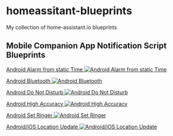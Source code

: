 # homeassitant-blueprints
My collection of home-assistant.io blueprints

## Mobile Companion App Notification Script Blueprints
[Android Alarm from static Time ![Android Alarm from static Time](https://my.home-assistant.io/badges/blueprint_import.svg)](https://my.home-assistant.io/redirect/blueprint_import/?blueprint_url=https%3A%2F%2Fgithub.com%2Fstboch%2Fhomeassitant-blueprints%2Fblob%2Fmain%2Fmobile_app_android_alarm.yaml)

[Android Bluetooth ![Android Bluetooth](https://my.home-assistant.io/badges/blueprint_import.svg)](https://my.home-assistant.io/redirect/blueprint_import/?blueprint_url=https%3A%2F%2Fgithub.com%2Fstboch%2Fhomeassitant-blueprints%2Fblob%2Fmain%2Fmobile_app_android_bluetooth.yaml)

[Android Do Not Disturb ![Android Do Not Disturb](https://my.home-assistant.io/badges/blueprint_import.svg)](https://my.home-assistant.io/redirect/blueprint_import/?blueprint_url=https%3A%2F%2Fgithub.com%2Fstboch%2Fhomeassitant-blueprints%2Fblob%2Fmain%2Fmobile_app_android_dnd.yaml)

[Android High Accuracy ![Android High Accuracy](https://my.home-assistant.io/badges/blueprint_import.svg)](https://my.home-assistant.io/redirect/blueprint_import/?blueprint_url=https%3A%2F%2Fgithub.com%2Fstboch%2Fhomeassitant-blueprints%2Fblob%2Fmain%2Fmobile_app_android_ham.yaml)

[Android Set Ringer ![Android Set Ringer](https://my.home-assistant.io/badges/blueprint_import.svg)](https://my.home-assistant.io/redirect/blueprint_import/?blueprint_url=https%3A%2F%2Fgithub.com%2Fstboch%2Fhomeassitant-blueprints%2Fblob%2Fmain%2Fmobile_app_android_ringer.yaml)

[Android/iOS Location Update ![Android/iOS Location Update](https://my.home-assistant.io/badges/blueprint_import.svg)](https://my.home-assistant.io/redirect/blueprint_import/?blueprint_url=https%3A%2F%2Fgithub.com%2Fstboch%2Fhomeassitant-blueprints%2Fblob%2Fmain%2Fmobile_app_location_update.yaml)
